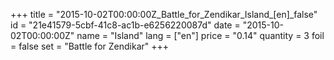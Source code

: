 +++
title = "2015-10-02T00:00:00Z_Battle_for_Zendikar_Island_[en]_false"
id = "21e41579-5cbf-41c8-ac1b-e6256220087d"
date = "2015-10-02T00:00:00Z"
name = "Island"
lang = ["en"]
price = "0.14"
quantity = 3
foil = false
set = "Battle for Zendikar"
+++
